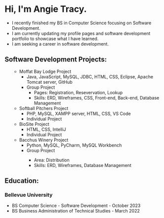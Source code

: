<h1>Hi, I'm Angie Tracy.</h1>

<!--
**atracy23/atracy23** is a ✨ _special_ ✨ repository because its `README.md` (this file) appears on your GitHub profile.
-->

<ul>
  <li>I recently finished my BS in Computer Science focusing on Software Development.</li>
  <li>I am currently updating my profile pages and software development portfolio to showcase what I have learned.</li>
  <li>I am seeking a career in software development.</li>
</ul>

<h2><b>Software Development Projects:</b></h2>
<ol>
  <ul>
  <li>Moffat Bay Lodge Project
    <ul>
      <li>Java, JavaScript, MySQL, JDBC, HTML, CSS, Eclipse, Apache Tomcat server, GitHub</li>
      <li>Group Project
        <ul>
          <li>Pages: Registration, Resevervation, Lookup</li>
          <li>Skills: ERD, Wireframes, CSS, Front-end, Back-end, Database Management</li>
        </ul>
      </li>
    </ul>
  </li>
  <li>Softball Pitchers Project
    <ul>
      <li>PHP, MySQL, XAMPP server, HTML, CSS, VS Code</li>
      <li>Individual Project</li>
    </ul>
  </li>
  <li>BioSite Project
    <ul>
      <li>HTML, CSS, IntelliJ</li>
      <li>Individual Project</li>
    </ul>
  </li>
  <li>Bacchus Winery Project
    <ul>
      <li>Python, MySQL, PyCharm, MySQL Workbench</li>
      <li>Group Project</li>
      <ul>
          <li>Area: Distribution</li>
          <li>Skills: ERD, Wireframes, Database Management</li>
        </ul>
    </ul>
  </li>
  </ul>
</ol>

<h2><b>Education:</b></h2>
<h3><b>Bellevue University</b></h3>
<ul>
  <li>BS Computer Science - Software Development - October 2023</li>
  <li>BS Business Administration of Technical Studies - March 2022</li>
</ul>

